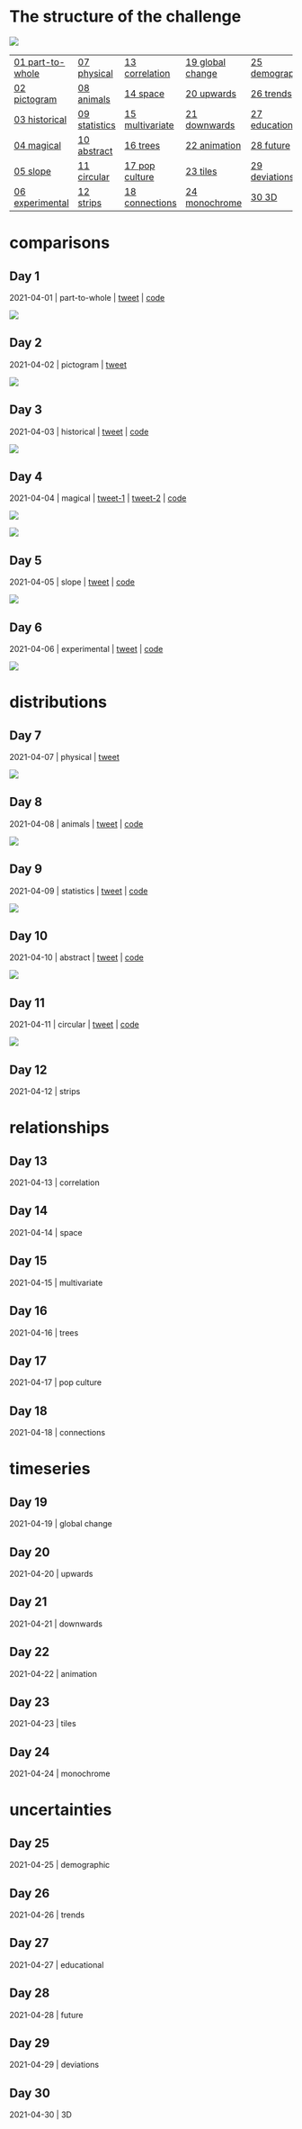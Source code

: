 
# The structure of the challenge

![](https://github.com/dominicroye/rstats-chart-challenge-2021/raw/main/figs/topics_ol.png)

|                            |                         |                            |                             |                           |
|----------------------------|-------------------------|----------------------------|-----------------------------|---------------------------|
| [01 part-to-whole](#day-1) | [07 physical](#day-7)   | [13 correlation](#day-13)  | [19 global change](#day-19) | [25 demographic](#day-25) |
| [02 pictogram](#day-2)     | [08 animals](#day-8)    | [14 space](#day-14)        | [20 upwards](#day-20)       | [26 trends](#day-26)      |
| [03 historical](#day-3)    | [09 statistics](#day-9) | [15 multivariate](#day-15) | [21 downwards](#day-21)     | [27 educational](#day-27) |
| [04 magical](#day-4)       | [10 abstract](#day-10)  | [16 trees](#day-16)        | [22 animation](#day-22)     | [28 future](#day-28)      |
| [05 slope](#day-5)         | [11 circular](#day-11)  | [17 pop culture](#day-17)  | [23 tiles](#day-23)         | [29 deviations](#day-29)  |
| [06 experimental](#day-6)  | [12 strips](#day-12)    | [18 connections](#day-18)  | [24 monochrome](#day-24)    | [30 3D](#day-30)          |

# comparisons

## Day 1

2021-04-01 \| part-to-whole \|
[tweet](https://twitter.com/ikashnitsky/status/1377641808998625280) \|
[code](/src/01-part-to-whole-top100altmetric.R)

![](README_files/figure-gfm/unnamed-chunk-1-1.png)<!-- -->

## Day 2

2021-04-02 \| pictogram \|
[tweet](https://twitter.com/ikashnitsky/status/1378099699698262017)

![](README_files/figure-gfm/unnamed-chunk-2-1.png)<!-- -->

## Day 3

2021-04-03 \| historical \|
[tweet](https://twitter.com/ikashnitsky/status/1378251035144245250) \|
[code](https://github.com/OxfordDemSci/ex2020)

![](README_files/figure-gfm/unnamed-chunk-3-1.png)<!-- -->

## Day 4

2021-04-04 \| magical \|
[tweet-1](https://twitter.com/ikashnitsky/status/1378673154730647555) \|
[tweet-2](https://twitter.com/ikashnitsky/status/1379398990266048512) \|
[code](/src/04-magic.R)

![](README_files/figure-gfm/unnamed-chunk-4-1.png)<!-- -->

![](README_files/figure-gfm/unnamed-chunk-5-1.png)<!-- -->

## Day 5

2021-04-05 \| slope \|
[tweet](https://twitter.com/ikashnitsky/status/1379025851317161985) \|
[code](/src/05-slope-best-life-expectancy.R)

![](README_files/figure-gfm/unnamed-chunk-6-1.png)<!-- -->

## Day 6

2021-04-06 \| experimental \|
[tweet](https://twitter.com/ikashnitsky/status/1379316226267156481) \|
[code](/scr/06-experiment.R)

![](README_files/figure-gfm/unnamed-chunk-7-1.png)<!-- -->

# distributions

## Day 7

2021-04-07 \| physical \|
[tweet](https://twitter.com/ikashnitsky/status/1379696769211195394)

![](README_files/figure-gfm/unnamed-chunk-8-1.png)<!-- -->

## Day 8

2021-04-08 \| animals \|
[tweet](https://twitter.com/ikashnitsky/status/1380063567735574528) \|
[code](/scr/08-animal-milk.R)

![](README_files/figure-gfm/unnamed-chunk-9-1.png)<!-- -->

## Day 9

2021-04-09 \| statistics \|
[tweet](https://twitter.com/ikashnitsky/status/1380612409455476742) \|
[code](https://gist.github.com/ikashnitsky/654965cb971f3a11928806c4d0a0ef23)

![](README_files/figure-gfm/unnamed-chunk-10-1.png)<!-- -->

## Day 10

2021-04-10 \| abstract \|
[tweet](https://twitter.com/ikashnitsky/status/1380844964456849409) \|
[code](/scr/10-abstract.R)

![](README_files/figure-gfm/unnamed-chunk-11-1.png)<!-- -->

## Day 11

2021-04-11 \| circular \|
[tweet](https://twitter.com/ikashnitsky/status/1381356371657039874) \|
[code](/scr/11-circular-random-bubbles.R)

![](README_files/figure-gfm/unnamed-chunk-12-1.png)<!-- -->

## Day 12

2021-04-12 \| strips

# relationships

## Day 13

2021-04-13 \| correlation

## Day 14

2021-04-14 \| space

## Day 15

2021-04-15 \| multivariate

## Day 16

2021-04-16 \| trees

## Day 17

2021-04-17 \| pop culture

## Day 18

2021-04-18 \| connections

# timeseries

## Day 19

2021-04-19 \| global change

## Day 20

2021-04-20 \| upwards

## Day 21

2021-04-21 \| downwards

## Day 22

2021-04-22 \| animation

## Day 23

2021-04-23 \| tiles

## Day 24

2021-04-24 \| monochrome

# uncertainties

## Day 25

2021-04-25 \| demographic

## Day 26

2021-04-26 \| trends

## Day 27

2021-04-27 \| educational

## Day 28

2021-04-28 \| future

## Day 29

2021-04-29 \| deviations

## Day 30

2021-04-30 \| 3D
